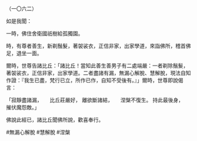 （一〇六二）

如是我聞：

一時，佛住舍衛國祇樹給孤獨園。

時，有尊者善生，新剃鬚髮，著袈裟衣，正信非家，出家學道，來詣佛所，稽首佛足，退坐一面。

爾時，世尊告諸比丘：「諸比丘！當知此善生善男子有二處端嚴：一者剃除鬚髮，著袈裟衣，正信非家，出家學道。二者盡諸有漏，無漏心解脫、慧解脫，現法自知作證：『我生已盡，梵行已立，所作已作，自知不受後有。』」爾時，世尊即說偈言：

「寂靜盡諸漏，　　比丘莊嚴好，
離欲斷諸結，　　涅槃不復生。
持此最後身，　　摧伏魔怨敵。」

佛說此經已，諸比丘聞佛所說，歡喜奉行。




#無漏心解脫
#慧解脫
#涅槃
